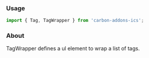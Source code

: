 ### Usage

```js
import { Tag, TagWrapper } from 'carbon-addons-ics';
```

### About

TagWrapper defines a ul element to wrap a list of tags.
